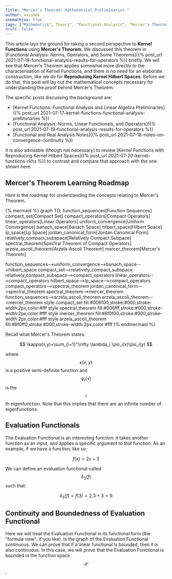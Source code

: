 ```yaml
---
title: "Mercer's Theorem: Mathematical Preliminaries "
author: avishek
usemathjax: true
tags: ["Mathematics", Theory", "Functional Analysis", "Mercer's Theorem"]
draft: false
---
```

This article lays the ground for taking a second perspective to **Kernel Functions** using **Mercer's Theorem**. We discussed this theorem in [Functional Analysis: Norms, Operators, and Some Theorems]({% post_url 2021-07-19-functional-analysis-results-for-operators %}) briefly. We will see that Mercer's Theorem applies somewhat more directly to the characterisation of Kernel Functions, and there is no need for an elaborate construction, like we do for **Reproducing Kernel Hilbert Spaces**. Before we do that, this post will lay out the mathematical concepts necessary for understanding the proof behind Mercer's Theorem.

The specific posts discussing the background are:

- [Kernel Functions: Functional Analysis and Linear Algebra Preliminaries]({% post_url 2021-07-17-kernel-functions-functional-analysis-preliminaries %})
- [Functional Analysis: Norms, Linear Functionals, and Operators]({% post_url 2021-07-19-functional-analysis-results-for-operators %})
- [Functional and Real Analysis Notes]({% post_url 2021-07-18-notes-on-convergence-continuity %})

It is also advisable (though not necessary) to review [Kernel Functions with Reproducing Kernel Hilbert Spaces]({% post_url 2021-07-20-kernel-functions-rkhs %}) to contrast and compare that approach with the one shown here.

## Mercer's Theorem Learning Roadmap

Here is the roadmap for understanding the concepts relating to Mercer's Theorem.

{% mermaid %}
graph TD;
function_sequences[Function Sequences]
compact_set[Compact Set]
compact_operators[Compact Operators]
linear_operators[Linear Operators]
uniform_convergence[Uniform Convergence]
banach_space[Banach Space]
hilbert_space[Hilbert Space]
lp_space[Lp Space]
jordan_canonical_form[Jordan Canonical Form]
relatively_compact_subspace[Relatively Compact Subpace]
spectral_theorem[Spectral Theorem of Compact Operators]
arzela_ascoli_theorem[Arzelà-Ascoli Theorem]
mercer_theorem[Mercer's Theorem]

function_sequences-->uniform_convergence-->banach_space-->hilbert_space
compact_set-->relatively_compact_subspace
relatively_compact_subspace-->compact_operators
linear_operators-->compact_operators
hilbert_space-->lp_space-->compact_operators
compact_operators-->spectral_theorem
jordan_canonical_form-->spectral_theorem
spectral_theorem-->mercer_theorem
function_sequences-->arzela_ascoli_theorem
arzela_ascoli_theorem-->mercer_theorem
style compact_set fill:#006f00,stroke:#000,stroke-width:2px,color:#fff
style spectral_theorem fill:#006fff,stroke:#000,stroke-width:2px,color:#fff
style mercer_theorem fill:#8f0f00,stroke:#000,stroke-width:2px,color:#fff
style arzela_ascoli_theorem fill:#8f0ff0,stroke:#000,stroke-width:2px,color:#fff
{% endmermaid %}

Recall what Mercer's Theorem states:

$$
\kappa(x,y)=\sum_{i=1}^\infty \lambda_i \psi_i(x)\psi_i(y)
$$

where $$\kappa(x,y)$$ is a positive semi-definite function and $$\psi_i(\bullet)$$ is the $$i$$th eigenfunction. Note that this implies that there are an infinite number of eigenfunctions.

## Evaluation Functionals

The Evaluation Functional is an interesting function: it takes another function as an input, and applies a specific argument to that function. As an example, if we have a function, like so:

$$
f(x)=2x+3
$$

We can define an evaluation functional called $$\delta_3(f)$$ such that:

$$
\delta_3(f)=f(3)=2.3+3=9
$$

## Continuity and Boundedness of Evaluation Functional
Here we will treat the Evaluation Functional in its functional form (the "formula view", if you like). Is the graph of the Evaluation Functional continuous. We can prove that if a linear functional is bounded, then it is also continuous. In this case, we will prove that the Evaluation Functional is bounded in the function space $$\mathcal{H}$$.

